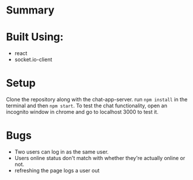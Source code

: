 
# Summary


# Built Using:
- react
- socket.io-client

# Setup
Clone the repository along with the chat-app-server.
run `npm install` in the terminal and then `npm start`.
To test the chat functionality, open an incognito window in chrome and go to localhost 3000 to test it.


# Bugs

- Two users can log in as the same user.
- Users online status don't match with whether they're actually online or not.
- refreshing the page logs a user out